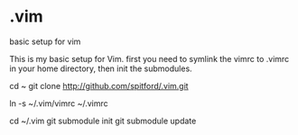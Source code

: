 # .vim
basic setup for vim

This is my basic setup for Vim.
first you need to symlink the vimrc to .vimrc in your home directory, then init the submodules.

cd ~
git clone http://github.com/spitford/.vim.git

ln -s ~/.vim/vimrc ~/.vimrc

cd ~/.vim
git submodule init
git submodule update
